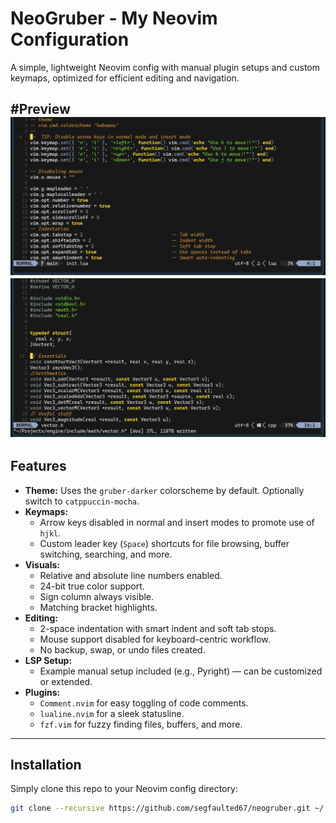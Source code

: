 # NeoGruber - My Neovim Configuration

A simple, lightweight Neovim config with manual plugin setups and custom keymaps, optimized for efficient editing and navigation.

#Preview
![Screenshot](asset/screenshot.png)
![](asset/screenshot1.png)
---

## Features

- **Theme:** Uses the `gruber-darker` colorscheme by default. Optionally switch to `catppuccin-mocha`.
- **Keymaps:**
  - Arrow keys disabled in normal and insert modes to promote use of `hjkl`.
  - Custom leader key (`Space`) shortcuts for file browsing, buffer switching, searching, and more.
- **Visuals:**
  - Relative and absolute line numbers enabled.
  - 24-bit true color support.
  - Sign column always visible.
  - Matching bracket highlights.
- **Editing:**
  - 2-space indentation with smart indent and soft tab stops.
  - Mouse support disabled for keyboard-centric workflow.
  - No backup, swap, or undo files created.
- **LSP Setup:**
  - Example manual setup included (e.g., Pyright) — can be customized or extended.
- **Plugins:**
  - `Comment.nvim` for easy toggling of code comments.
  - `lualine.nvim` for a sleek statusline.
  - `fzf.vim` for fuzzy finding files, buffers, and more.

---

## Installation

Simply clone this repo to your Neovim config directory:

```bash
git clone --recursive https://github.com/segfaulted67/neogruber.git ~/.config/nvim

